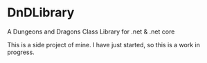 # DnDLibrary
A Dungeons and Dragons Class Library for .net &amp; .net core

This is a side project of mine. I have just started, so this is a work in progress.
